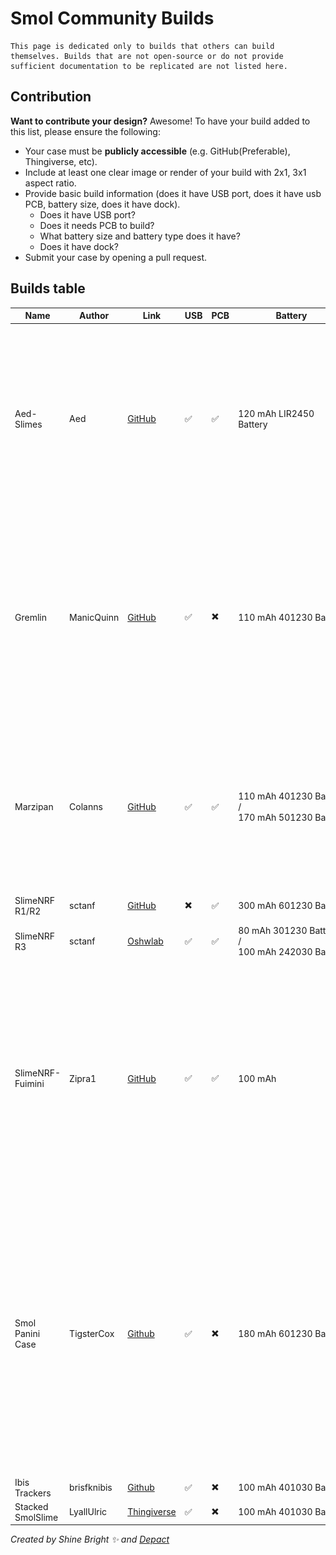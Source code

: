 <link rel="stylesheet" href="smol-slimes-community-builds.css">

# Smol Community Builds

```admonish info
This page is dedicated only to builds that others can build themselves. Builds that are not open-source or do not provide sufficient documentation to be replicated are not listed here.
```

## Contribution

**Want to contribute your design?** Awesome! To have your build added to this list, please ensure the following:
*   Your case must be **publicly accessible** (e.g. GitHub(Preferable), Thingiverse, etc).
*   Include at least one clear image or render of your build with 2x1, 3x1 aspect ratio.
*   Provide basic build information (does it have USB port, does it have usb PCB, battery size, does it have dock).
    *   Does it have USB port?
    *   Does it needs PCB to build?
    *   What battery size and battery type does it have?
    *   Does it have dock?
*   Submit your case by opening a pull request.

## Builds table

<table class="table-sort table-arrows">
    <thead>
        <tr>
            <th class="onload-sort">Name</th>
            <th>Author</th>
            <th>Link</th>
            <th>USB</th>
            <th>PCB</th>
            <th>Battery</th>
            <th>Dock</th>
            <th class="disable-sort" style="min-width: 400px">Image</th>
        </tr>
    </thead>
    <tbody>
        <tr>
            <td>Aed-Slimes</td>
            <td>Aed</td>
            <td>
                <a href="https://github.com/Aed-1/Aed-Slimes">GitHub</a>
            </td>
            <td>✅</td>
            <td>✅</td>
            <td>
                <div class="tooltip-text-container">120 mAh
                    <span class="tooltip-text">LIR2450 Battery</span>
                </div>
            </td>
            <td>✖️</td>
            <td>
                <div class="tooltip-image-container">
                    <img
                        src="https://raw.githubusercontent.com/Aed-1/Aed-Slimes/refs/heads/main/img/Aed-Slime.png"
                        loading="lazy"/>
                    <span class="tooltip-image">
                        <img
                        src="https://raw.githubusercontent.com/Aed-1/Aed-Slimes/refs/heads/main/img/Aed-Slime.png"
                        loading="lazy"/>
                    </span>
                </div>
            </td>
        </tr>
        <tr>
            <td>Gremlin</td>
            <td>ManicQuinn</td>
            <td>
                <a href="https://github.com/ManicQuinn/SlimeVR-Gremlin">GitHub</a>
            </td>
            <td>✅</td>
            <td>✖️</td>
            <td>
                <div class="tooltip-text-container">110 mAh
                    <span class="tooltip-text">401230 Battery</span>
                </div>
            </td>
            <td>✖️</td>
            <td>
                <div class="tooltip-image-container">
                    <img
                        src="https://raw.githubusercontent.com/ManicQuinn/SlimeVR-Gremlin/refs/heads/main/photos/GremlinTrackers.png"
                        loading="lazy"/>
                    <span class="tooltip-image">
                        <img
                            src="https://raw.githubusercontent.com/ManicQuinn/SlimeVR-Gremlin/refs/heads/main/photos/GremlinTrackers.png"
                            loading="lazy"/>
                    </span>
                </div>
            </td>
        </tr>
        <tr>
            <td>Marzipan</td>
            <td>Colanns</td>
            <td>
                <a href="https://github.com/colasama/Marzipan">GitHub</a>
            </td>
            <td>✅</td>
            <td>✅</td>
            <td style="white-space: nowrap;">
                <div class="tooltip-text-container">110 mAh
                    <span class="tooltip-text">401230 Battery</span>
                </div>
                /
                <div class="tooltip-text-container">170 mAh
                    <span class="tooltip-text">501230 Battery</span>
                </div>
            </td>
            <td>✖️</td>
            <td>
                <div class="tooltip-image-container">
                    <img
                        src="https://raw.githubusercontent.com/colasama/Marzipan/refs/heads/main/assets/sample.jpg"
                        loading="lazy"/>
                    <span class="tooltip-image">
                        <img
                            src="https://raw.githubusercontent.com/colasama/Marzipan/refs/heads/main/assets/sample.jpg"
                            loading="lazy"/>
                    </span>
                </div>
            </td>
        </tr>
        <tr>
            <td>SlimeNRF R1/R2</td>
            <td>sctanf</td>
            <td>
                <a href="https://github.com/SlimeVR/SlimeVR-Tracker-nRF-PCB">GitHub</a>
            </td>
            <td>✖️</td>
            <td>✅</td>
            <td>
                <div class="tooltip-text-container">300 mAh
                    <span class="tooltip-text">601230 Battery</span>
                </div>
            </td>
            <td>✅</td>
            <td>
                <div class="tooltip-image-container">
                    <img
                        src="https://raw.githubusercontent.com/SlimeVR/SlimeVR-Tracker-nRF-PCB/refs/heads/main/images/DSC_0067.webp"
                        loading="lazy"/>
                    <span class="tooltip-image">
                        <img
                            src="https://raw.githubusercontent.com/SlimeVR/SlimeVR-Tracker-nRF-PCB/refs/heads/main/images/DSC_0067.webp"
                            loading="lazy"/>
                    </span>
                </div>
            </td>
        </tr>
        <tr>
            <td>SlimeNRF R3</td>
            <td>sctanf</td>
            <td>
                <a href="https://oshwlab.com/sctanf/slimenrf3">Oshwlab</a>
            </td>
            <td>✅</td>
            <td>✅</td>
            <td style="white-space: nowrap;">
                <div class="tooltip-text-container">80 mAh
                    <span class="tooltip-text">301230 Battery</span>
                </div>
                /
                <div class="tooltip-text-container">100 mAh
                    <span class="tooltip-text">242030 Battery</span>
                </div>
            </td>
            <td>
                <div class="tooltip-text-container">✅
                    <span class="tooltip-text">Use SlimeNRF R1/R2 dock.</span>
                </div>
            </td>
            <td>
                <div class="tooltip-image-container">
                    <img
                        src="https://image.easyeda.com/pullimage/yqgxTM1PciHEAJCbQuXxcXNqxEJMzmkE2ujd4QaK.jpeg"
                        loading="lazy"/>
                    <span class="tooltip-image">
                        <img
                            src="https://image.easyeda.com/pullimage/yqgxTM1PciHEAJCbQuXxcXNqxEJMzmkE2ujd4QaK.jpeg"
                            loading="lazy"/>
                    </span>
                </div>
            </td>
        </tr>
        <tr>
            <td>SlimeNRF-Fuimini</td>
            <td>Zipra1</td>
            <td>
                <a href="https://github.com/Zipra1/SlimeNRF-Fuimini">GitHub</a>
            </td>
            <td>✅</td>
            <td>✅</td>
            <td>100 mAh</td>
            <td>✅</td>
            <td>
                <div class="tooltip-image-container">
                    <img
                        src="https://raw.githubusercontent.com/Zipra1/SlimeNRF-Fuimini/refs/heads/main/Tracker/Photos/Processed/thumbnail.png"
                        loading="lazy"/>
                    <span class="tooltip-image">
                        <img
                            src="https://raw.githubusercontent.com/Zipra1/SlimeNRF-Fuimini/refs/heads/main/Tracker/Photos/Processed/thumbnail.png"
                            loading="lazy"/>
                    </span>
                </div>
            </td>
        </tr>
        <tr>
            <td>Smol Panini Case</td>
            <td>TigsterCox</td>
            <td>
                <a href="https://github.com/TigsterCox/Smol-Panini-Case/">Github</a>
            </td>
            <td>✅</td>
            <td>✖️</td>
            <td>
                <div class="tooltip-text-container">180 mAh
                    <span class="tooltip-text">601230 Battery</span>
                </div>
            </td>
            <td>✖️</td>
            <td>
                <div class="tooltip-image-container">
                    <img
                        src="https://raw.githubusercontent.com/TigsterCox/Smol-Panini-Case/refs/heads/main/assets/wiki-case-image.png"
                        loading="lazy"/>
                    <span class="tooltip-image">
                        <img
                            src="https://raw.githubusercontent.com/TigsterCox/Smol-Panini-Case/refs/heads/main/assets/wiki-case-image.png"
                            loading="lazy"/>
                    </span>
                </div>
            </td>
        </tr>
        <tr>
            <td>Ibis Trackers</td>
            <td>brisfknibis</td>
            <td>
                <a href="https://github.com/brisfknibis/ibis-trackers/">Github</a>
            </td>
            <td>✅</td>
            <td>✖️</td>
            <td>
                <div class="tooltip-text-container">100 mAh
                    <span class="tooltip-text">401030 Battery</span>
                </div>
            </td>
            <td>✖️</td>
            <td>
                <div class="tooltip-image-container">
                    <img
                        src="https://raw.githubusercontent.com/brisfknibis/ibis-trackers/refs/heads/main/Images/IbisTracker.jpg"
                        loading="lazy"/>
                    <span class="tooltip-image">
                        <img
                            src="https://raw.githubusercontent.com/brisfknibis/ibis-trackers/refs/heads/main/Images/IbisTracker.jpg"
                            loading="lazy"/>
                    </span>
                </div>
            </td>
        </tr>
        <tr>
            <td>Stacked SmolSlime</td>
            <td>LyallUlric</td>
            <td>
                <a href="https://www.thingiverse.com/thing:6941615">Thingiverse</a>
            </td>
            <td>✅</td>
            <td>✖️</td>
            <td>
                <div class="tooltip-text-container">100 mAh
                    <span class="tooltip-text">401030 Battery</span>
                </div>
            </td>
            <td>✖️</td>
            <td>
                <div class="tooltip-image-container">
                    <img
                        src="https://cdn.thingiverse.com/assets/d4/ec/6a/83/0d/large_display_image_2025-02-20_171452292.png"
                        loading="lazy"/>
                    <span class="tooltip-image">
                        <img
                            src="https://cdn.thingiverse.com/assets/d4/ec/6a/83/0d/large_display_image_2025-02-20_171452292.png"
                            loading="lazy"/>
                    </span>
                </div>
            </td>
        </tr>
    </tbody>
</table>

*Created by Shine Bright ✨ and [Depact](https://github.com/Depact)*
